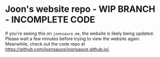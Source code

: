 # Joon's website repo - WIP BRANCH - INCOMPLETE CODE

If you're seeing this on `joonsauce.me`, the website is likely being updated. Please wait a few minutes before trying to view the website again. Meanwhile, check out the code repo at https://github.com/joonsauce/joonsauce.github.io/.
